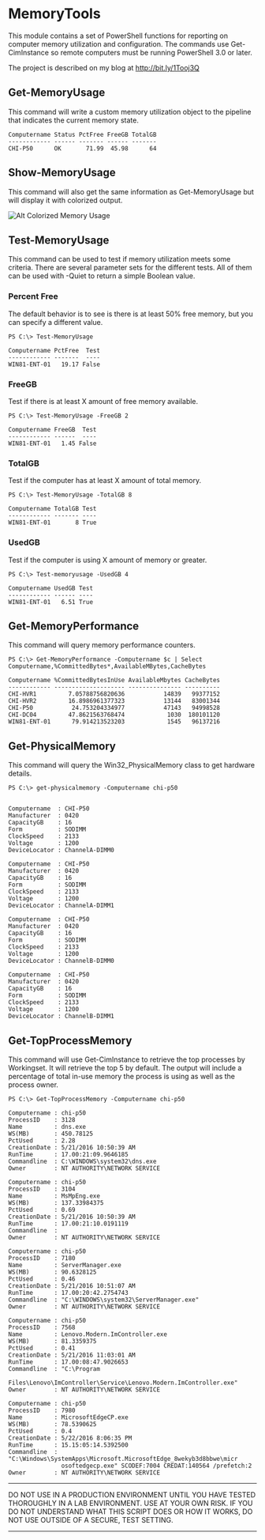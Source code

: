 # MemoryTools #

This module contains a set of PowerShell functions for reporting on computer
memory utilization and configuration. The commands use Get-CimInstance so
remote computers must be running PowerShell 3.0 or later.

The project is described on my blog at http://bit.ly/1Tooj3Q

## Get-MemoryUsage ##
This command will write a custom memory utilization object to the pipeline
that indicates the current memory state.

    Computername Status PctFree FreeGB TotalGB
    ------------ ------ ------- ------ -------
    CHI-P50      OK       71.99  45.98      64

## Show-MemoryUsage ##
This command will also get the same information as Get-MemoryUsage but will
display it with colorized output.

![Alt Colorized Memory Usage](http://jdhitsolutions.com/blog/wp-content/uploads/2016/05/show-memoryusage.png "Show-MemoryUsage")

## Test-MemoryUsage ##
This command can be used to test if memory utilization meets some criteria.
There are several parameter sets for the different tests. All of them can
be used with -Quiet to return a simple Boolean value.

### Percent Free ###
The default behavior is to see is there is at least 50% free memory, but you
can specify a different value.

    PS C:\> Test-MemoryUsage

    Computername PctFree  Test
    ------------ -------  ----
    WIN81-ENT-01   19.17 False

### FreeGB ###
Test if there is at least X amount of free memory available.

    PS C:\> Test-MemoryUsage -FreeGB 2

    Computername FreeGB  Test
    ------------ ------  ----
    WIN81-ENT-01   1.45 False


### TotalGB ###
Test if the computer has at least X amount of total memory.

    PS C:\> Test-MemoryUsage -TotalGB 8

    Computername TotalGB Test
    ------------ ------- ----
    WIN81-ENT-01       8 True

### UsedGB ###
Test if the computer is using X amount of memory or greater.


    PS C:\> Test-memoryusage -UsedGB 4

    Computername UsedGB Test
    ------------ ------ ----
    WIN81-ENT-01   6.51 True


## Get-MemoryPerformance ##
This command will query memory performance counters.

    PS C:\> Get-MemoryPerformance -Computername $c | Select Computername,%CommittedBytes*,AvailableMBytes,CacheBytes

    Computername %CommittedBytesInUse AvailableMbytes CacheBytes
    ------------ -------------------- --------------- ----------
    CHI-HVR1         7.05788756820636           14839   99377152
    CHI-HVR2         16.8986961377323           13144   83001344
    CHI-P50           24.753204334977           47143   94998528
    CHI-DC04         47.8621563768474            1030  180101120
    WIN81-ENT-01      79.914213523203            1545   96137216

## Get-PhysicalMemory ##
This command will query the Win32_PhysicalMemory class to get hardware details.

    PS C:\> get-physicalmemory -Computername chi-p50


    Computername  : CHI-P50
    Manufacturer  : 0420
    CapacityGB    : 16
    Form          : SODIMM
    ClockSpeed    : 2133
    Voltage       : 1200
    DeviceLocator : ChannelA-DIMM0

    Computername  : CHI-P50
    Manufacturer  : 0420
    CapacityGB    : 16
    Form          : SODIMM
    ClockSpeed    : 2133
    Voltage       : 1200
    DeviceLocator : ChannelA-DIMM1

    Computername  : CHI-P50
    Manufacturer  : 0420
    CapacityGB    : 16
    Form          : SODIMM
    ClockSpeed    : 2133
    Voltage       : 1200
    DeviceLocator : ChannelB-DIMM0

    Computername  : CHI-P50
    Manufacturer  : 0420
    CapacityGB    : 16
    Form          : SODIMM
    ClockSpeed    : 2133
    Voltage       : 1200
    DeviceLocator : ChannelB-DIMM1

## Get-TopProcessMemory ##
This command will use Get-CimInstance to retrieve the top processes by Workingset. It will retrieve the top 5 by default. The output will include a percentage of total in-use memory the process is using as well as the process owner.

    PS C:\> Get-TopProcessMemory -Computername chi-p50

    Computername : chi-p50
    ProcessID    : 3128
    Name         : dns.exe
    WS(MB)       : 450.78125
    PctUsed      : 2.28
    CreationDate : 5/21/2016 10:50:39 AM
    RunTime      : 17.00:21:09.9646185
    Commandline  : C:\WINDOWS\system32\dns.exe
    Owner        : NT AUTHORITY\NETWORK SERVICE

    Computername : chi-p50
    ProcessID    : 3104
    Name         : MsMpEng.exe
    WS(MB)       : 137.33984375
    PctUsed      : 0.69
    CreationDate : 5/21/2016 10:50:39 AM
    RunTime      : 17.00:21:10.0191119
    Commandline  : 
    Owner        : NT AUTHORITY\NETWORK SERVICE

    Computername : chi-p50
    ProcessID    : 7180
    Name         : ServerManager.exe
    WS(MB)       : 90.6328125
    PctUsed      : 0.46
    CreationDate : 5/21/2016 10:51:07 AM
    RunTime      : 17.00:20:42.2754743
    Commandline  : "C:\WINDOWS\system32\ServerManager.exe" 
    Owner        : NT AUTHORITY\NETWORK SERVICE

    Computername : chi-p50
    ProcessID    : 7568
    Name         : Lenovo.Modern.ImController.exe
    WS(MB)       : 81.3359375
    PctUsed      : 0.41
    CreationDate : 5/21/2016 11:03:01 AM
    RunTime      : 17.00:08:47.9026653
    Commandline  : "C:\Program 
                   Files\Lenovo\ImController\Service\Lenovo.Modern.ImController.exe"
    Owner        : NT AUTHORITY\NETWORK SERVICE

    Computername : chi-p50
    ProcessID    : 7980
    Name         : MicrosoftEdgeCP.exe
    WS(MB)       : 78.5390625
    PctUsed      : 0.4
    CreationDate : 5/22/2016 8:06:35 PM
    RunTime      : 15.15:05:14.5392500
    Commandline  : "C:\Windows\SystemApps\Microsoft.MicrosoftEdge_8wekyb3d8bbwe\micr
                   osoftedgecp.exe" SCODEF:7004 CREDAT:140564 /prefetch:2
    Owner        : NT AUTHORITY\NETWORK SERVICE


****************************************************************
DO NOT USE IN A PRODUCTION ENVIRONMENT UNTIL YOU HAVE TESTED 
THOROUGHLY IN A LAB ENVIRONMENT. USE AT YOUR OWN RISK. IF YOU DO 
NOT UNDERSTAND WHAT THIS SCRIPT DOES OR HOW IT WORKS, DO NOT USE
OUTSIDE OF A SECURE, TEST SETTING.      
****************************************************************
